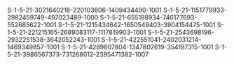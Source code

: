S-1-5-21-3021640218-220103606-1409434490-1001
S-1-5-21-1151779933-2982459749-497023489-1000
S-1-5-21-655198934-746177693-552685622-1001
S-1-5-21-1215434642-1650549403-3904154475-1001
S-1-5-21-221215165-2689083117-1117819903-1001
S-1-5-21-2543698196-2932251538-3642052243-1001
S-1-5-21-422551041-2402031214-1469349857-1001
S-1-5-21-4289807804-1347802619-354197315-1001
S-1-5-21-3986567373-731268012-2395471382-1007
